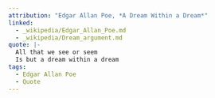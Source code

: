```yaml
---
attribution: "Edgar Allan Poe, *A Dream Within a Dream*"
linked:
  - _wikipedia/Edgar_Allan_Poe.md
  - _wikipedia/Dream_argument.md
quote: |-
  All that we see or seem
  Is but a dream within a dream
tags:
  - Edgar Allan Poe
  - Quote
---
```

